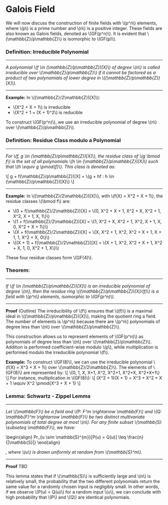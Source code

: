 # Galois Field

We will now discuss the construction of finite fields with \\(p^n\\) elements, where \\(p\\) is a prime number and \\(n\\) is a positive integer. These fields are also known as Galois fields, denoted as \\(GF(p^n)\\). It is evident that \\(\mathbb{Z}/p\mathbb{Z}\\) is isomorphic to \\(GF(p)\\).


### Definition: Irreducible Polynomial

---

*A polynomial \\(f \in (\mathbb{Z}/p\mathbb{Z})[X]\\) of degree \\(n\\) is called irreducible over \\(\mathbb{Z}/p\mathbb{Z}\\) if it cannot be factored as a product of two polynomials of lower degree in \\((\mathbb{Z}/p\mathbb{Z})[X]\\).*

---

**Example:** In \\((\mathbb{Z}/2\mathbb{Z})[X]\\):

- \\(X^2 + X + 1\\) is irreducible
- \\(X^2 + 1 = (X + 1)^2\\) is reducible


To construct \\(GF(p^n)\\), we use an irreducible polynomial of degree \\(n\\) over \\(\mathbb{Z}/p\mathbb{Z}\\).

### Definition: Residue Class modulo a Polynomial

---

*For \\(f, g \in (\mathbb{Z}/p\mathbb{Z})[X]\\), the residue class of \\(g \bmod f\\) is the set of all polynomials \\(h \in (\mathbb{Z}/p\mathbb{Z})[X]\\) such that \\(h \equiv g \pmod{f}\\). This class is denoted as:*

\\[ g + f(\mathbb{Z}/p\mathbb{Z})[X] = \\{g + hf : h \in (\mathbb{Z}/p\mathbb{Z})[X]\\} \\]

---

**Example:** In \\((\mathbb{Z}/2\mathbb{Z})[X]\\), with \\(f(X) = X^2 + X + 1\\), the residue classes \\(\bmod f\\) are:

- \\(0 + f(\mathbb{Z}/2\mathbb{Z})[X] = \\{0, X^2 + X + 1, X^2 + X, X^2 + 1, X^2, X + 1, X, 1\\}\\)
- \\(1 + f(\mathbb{Z}/2\mathbb{Z})[X] = \\{1, X^2 + X, X^2 + 1, X^2, X + 1, X, 0, X^2 + X + 1\\}\\)
- \\(X + f(\mathbb{Z}/2\mathbb{Z})[X] = \\{X, X^2 + 1, X^2, X^2 + X + 1, X + 1, 1, X^2 + X, 0\\}\\)
- \\((X + 1) + f(\mathbb{Z}/2\mathbb{Z})[X] = \\{X + 1, X^2, X^2 + X + 1, X^2 + X, 1, 0, X^2 + 1, X\\}\\)

These four residue classes form \\(GF(4)\\).

### Theorem:

---

*If \\(f \in (\mathbb{Z}/p\mathbb{Z})[X]\\) is an irreducible polynomial of degree \\(n\\), then the residue ring \\((\mathbb{Z}/p\mathbb{Z})[X]/(f)\\) is a field with \\(p^n\\) elements, isomorphic to \\(GF(p^n)\\).*

---

**Proof** (Outline) The irreducibility of \\(f\\) ensures that \\((f)\\) is a maximal ideal in \\((\mathbb{Z}/p\mathbb{Z})[X]\\), making the quotient ring a field. The number of elements is \\(p^n\\) because there are \\(p^n\\) polynomials of degree less than \\(n\\) over \\(\mathbb{Z}/p\mathbb{Z}\\).

This construction allows us to represent elements of \\(GF(p^n)\\) as polynomials of degree less than \\(n\\) over \\(\mathbb{Z}/p\mathbb{Z}\\). Addition is performed coefficient-wise modulo \\(p\\), while multiplication is performed modulo the irreducible polynomial \\(f\\).


**Example:** To construct \\(GF(8)\\), we can use the irreducible polynomial \\(f(X) = X^3 + X + 1\\) over \\(\mathbb{Z}/2\mathbb{Z}\\). The elements of \\(GF(8)\\) are represented by:
\\[ \\{0, 1, X, X+1, X^2, X^2+1, X^2+X, X^2+X+1\\} \\]
For instance, multiplication in \\(GF(8)\\):
\\[ (X^2 + 1)(X + 1) = X^3 + X^2 + X + 1 \equiv X^2 \pmod{X^3 + X + 1} \\]

### Lemma: Schwartz - Zippel Lemma

---

*Let \\(\mathbb{F}\\) be a field and \\(P: F^m \rightarrow \mathbb{F}\\) and \\(Q: \mathbb{F}^m \rightarrow \mathbb{F}\\) be two distinct multivariate polynomials of total degree at most \\(n\\). For any finite subset \\(\mathbb{S} \subseteq \mathbb{F}\\), we have:*

\begin{align}
    Pr_{u \sim \mathbb{S}^{m}}[P(u) = Q(u)] \leq \frac{n}{|\mathbb{S}|}
\end{align}

*, where \\(u\\) is drawn uniformly at random from \\(\mathbb{S}^m\\).*

---

**Proof** TBD


This lemma states that if \\(\mathbb{S}\\) is sufficiently large and \\(n\\) is relatively small, the probability that the two different polynomials return the same value for a randomly chosen input is negligibly small. In other words, if we observe \\(P(u) = Q(u)\\) for a random input \\(u\\), we can conclude with high probability that \\(P\\) and \\(Q\\) are identical polynomials.

